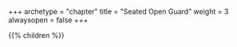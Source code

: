 +++
archetype = "chapter"
title = "Seated Open Guard"
weight = 3
alwaysopen = false
+++

 {{% children %}}